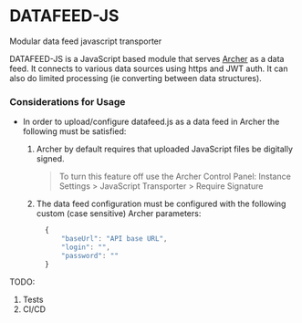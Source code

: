 # DATAFEED-JS
Modular data feed javascript transporter

DATAFEED-JS is a JavaScript based module that serves [Archer](https://archer.example.com) as a data feed. It connects
to various data sources using https and JWT auth. It can also do limited processing (ie converting between data structures).

### Considerations for Usage

- In order to upload/configure datafeed.js as a data feed in Archer the following must be satisfied:

  1.  Archer by default requires that uploaded JavaScript files be digitally signed.
      > To turn this feature off use the Archer Control Panel:
      > Instance Settings > JavaScript Transporter > Require Signature
  2.  The data feed configuration must be configured with the following
      custom (case sensitive) Archer parameters:

      ```javascript
        {
            "baseUrl": "API base URL",
            "login": "",
            "password": ""
        }
      ```

TODO:

1. Tests
2. CI/CD